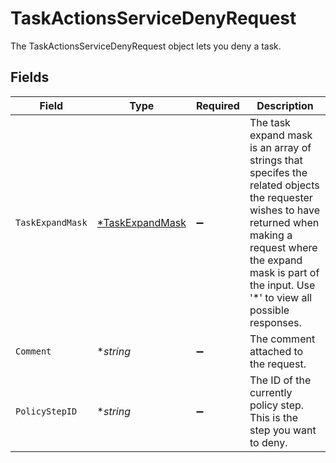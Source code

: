 # TaskActionsServiceDenyRequest

 The TaskActionsServiceDenyRequest object lets you deny a task.



## Fields

| Field                                                                                                                                                                                                                           | Type                                                                                                                                                                                                                            | Required                                                                                                                                                                                                                        | Description                                                                                                                                                                                                                     |
| ------------------------------------------------------------------------------------------------------------------------------------------------------------------------------------------------------------------------------- | ------------------------------------------------------------------------------------------------------------------------------------------------------------------------------------------------------------------------------- | ------------------------------------------------------------------------------------------------------------------------------------------------------------------------------------------------------------------------------- | ------------------------------------------------------------------------------------------------------------------------------------------------------------------------------------------------------------------------------- |
| `TaskExpandMask`                                                                                                                                                                                                                | [*TaskExpandMask](../../models/shared/taskexpandmask.md)                                                                                                                                                                        | :heavy_minus_sign:                                                                                                                                                                                                              |  The task expand mask is an array of strings that specifes the related objects the requester wishes to have returned when making a request where the expand mask is part of the input. Use '*' to view all possible responses.<br/> |
| `Comment`                                                                                                                                                                                                                       | **string*                                                                                                                                                                                                                       | :heavy_minus_sign:                                                                                                                                                                                                              |  The comment attached to the request.<br/>                                                                                                                                                                                      |
| `PolicyStepID`                                                                                                                                                                                                                  | **string*                                                                                                                                                                                                                       | :heavy_minus_sign:                                                                                                                                                                                                              |  The ID of the currently policy step. This is the step you want to deny.<br/>                                                                                                                                                   |